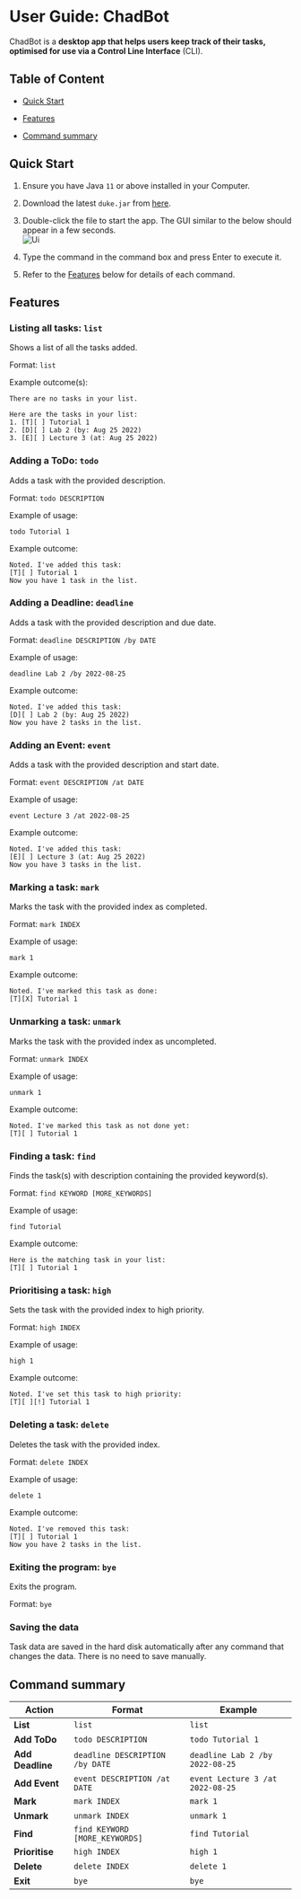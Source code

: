 # User Guide: ChadBot

ChadBot is a **desktop app that helps users keep track of their tasks, optimised for use via a Control Line Interface** (CLI).

## Table of Content

* [Quick Start](#quick-start)

* [Features](#features)

* [Command summary](#command-summary)

## Quick Start

1. Ensure you have Java `11` or above installed in your Computer.

2. Download the latest `duke.jar` from [here](https://github.com/jetlfj/ip/releases).

3. Double-click the file to start the app. The GUI similar to the below should appear in a few seconds.<br>
   ![Ui](Ui.png)

4. Type the command in the command box and press Enter to execute it.

5. Refer to the [Features](#features) below for details of each command.

## Features

### Listing all tasks: `list`

Shows a list of all the tasks added.

Format: `list`

Example outcome(s):

```
There are no tasks in your list.
```

```
Here are the tasks in your list:
1. [T][ ] Tutorial 1
2. [D][ ] Lab 2 (by: Aug 25 2022) 
3. [E][ ] Lecture 3 (at: Aug 25 2022) 
```

### Adding a ToDo: `todo`

Adds a task with the provided description.

Format: `todo DESCRIPTION`

Example of usage:

```
todo Tutorial 1
```

Example outcome:

```
Noted. I've added this task: 
[T][ ] Tutorial 1
Now you have 1 task in the list.
```

### Adding a Deadline: `deadline`

Adds a task with the provided description and due date.

Format: `deadline DESCRIPTION /by DATE`

Example of usage:

```
deadline Lab 2 /by 2022-08-25
```

Example outcome:

```
Noted. I've added this task: 
[D][ ] Lab 2 (by: Aug 25 2022)
Now you have 2 tasks in the list.
```

### Adding an Event: `event`

Adds a task with the provided description and start date.

Format: `event DESCRIPTION /at DATE`

Example of usage:

```
event Lecture 3 /at 2022-08-25
```

Example outcome:

```
Noted. I've added this task: 
[E][ ] Lecture 3 (at: Aug 25 2022) 
Now you have 3 tasks in the list.
```

### Marking a task: `mark`

Marks the task with the provided index as completed.

Format: `mark INDEX`

Example of usage:

```
mark 1
```

Example outcome:

```
Noted. I've marked this task as done: 
[T][X] Tutorial 1
```

### Unmarking a task: `unmark`

Marks the task with the provided index as uncompleted.

Format: `unmark INDEX`

Example of usage:

```
unmark 1
```

Example outcome:

```
Noted. I've marked this task as not done yet: 
[T][ ] Tutorial 1
```

### Finding a task: `find`

Finds the task(s) with description containing the provided keyword(s).

Format: `find KEYWORD [MORE_KEYWORDS]`

Example of usage:

```
find Tutorial
```

Example outcome:

```
Here is the matching task in your list: 
[T][ ] Tutorial 1
```

### Prioritising a task: `high`

Sets the task with the provided index to high priority.

Format: `high INDEX`

Example of usage:

```
high 1
```

Example outcome:

```
Noted. I've set this task to high priority: 
[T][ ][!] Tutorial 1
```

### Deleting a task: `delete`

Deletes the task with the provided index.

Format: `delete INDEX`

Example of usage:

```
delete 1
```

Example outcome:

```
Noted. I've removed this task: 
[T][ ] Tutorial 1
Now you have 2 tasks in the list.
```

### Exiting the program: `bye`

Exits the program.

Format: `bye`

### Saving the data

Task data are saved in the hard disk automatically after any command that changes the data. There is no need to save manually.

## Command summary
| Action | Format | Example |
| --- | --- | --- |
| **List** | `list` | `list` |
| **Add ToDo** | `todo DESCRIPTION` | `todo Tutorial 1` |
| **Add Deadline** | `deadline DESCRIPTION /by DATE` | `deadline Lab 2 /by 2022-08-25` |
| **Add Event** | `event DESCRIPTION /at DATE` | `event Lecture 3 /at 2022-08-25` |
| **Mark** | `mark INDEX` | `mark 1` |
| **Unmark** | `unmark INDEX` | `unmark 1` |
| **Find** | `find KEYWORD [MORE_KEYWORDS]` | `find Tutorial` |
| **Prioritise** | `high INDEX` | `high 1` |
| **Delete** | `delete INDEX` | `delete 1` |
| **Exit** | `bye` | `bye` |
